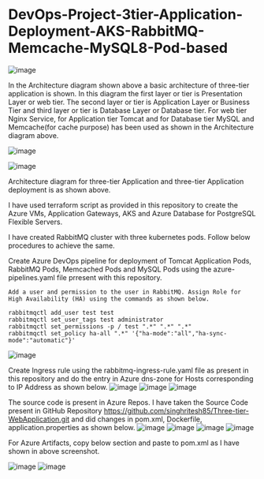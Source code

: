 # DevOps-Project-3tier-Application-Deployment-AKS-RabbitMQ-Memcache-MySQL8-Pod-based
![image](https://github.com/user-attachments/assets/35709490-0b26-4bf1-af44-30a72ff74cc6)

In the Architecture diagram shown above a basic architecture of three-tier application is shown. In this diagram the first layer or tier is Presentation Layer or web tier. The second layer or tier is Application Layer or Business Tier and third layer or tier is Database Layer or Database tier. For web tier Nginx Service, for Application tier Tomcat and for Database tier MySQL and Memcache(for cache purpose) has been used as shown in the Architecture diagram above.

![image](https://github.com/user-attachments/assets/6b183cd5-6b8d-4bea-84b5-3a836f3e2d9d)

![image](https://github.com/user-attachments/assets/d8ea5471-2628-4018-aac3-f7b720442fd7)

Architecture diagram for three-tier Application and three-tier Application deployment is as shown above.

I have used terraform script as provided in this repository to create the Azure VMs, Application Gateways, AKS and Azure Database for PostgreSQL Flexible Servers.

I have created RabbitMQ cluster with three kubernetes pods. Follow below procedures to achieve the same.

Create Azure DevOps pipeline for deployment of Tomcat Application Pods, RabbitMQ Pods, Memcached Pods and MySQL Pods using the azure-pipelines.yaml file prresent with this repository.

```
Add a user and permission to the user in RabbitMQ. Assign Role for High Availability (HA) using the commands as shown below.

rabbitmqctl add_user test test
rabbitmqctl set_user_tags test administrator
rabbitmqctl set_permissions -p / test ".*" ".*" ".*"
rabbitmqctl set_policy ha-all ".*" '{"ha-mode":"all","ha-sync-mode":"automatic"}' 
```
![image](https://github.com/user-attachments/assets/e9d73082-fd5c-4805-a1e7-62c4c2b951cc)

Create Ingress rule using the rabbitmq-ingress-rule.yaml file as present in this repository and do the entry in Azure dns-zone for Hosts corresponding to IP Address as shown below.
![image](https://github.com/user-attachments/assets/fe0a0349-729e-4b5d-805e-4cc6c54ab8b7)
![image](https://github.com/user-attachments/assets/de8b359e-0c55-46cd-b911-fbdcab8ed567)
![image](https://github.com/user-attachments/assets/a159ecb4-3ab9-44a0-bcde-c988fe8fc3c0)

The source code is present in Azure Repos. I have taken the Source Code present in GitHub Repository https://github.com/singhritesh85/Three-tier-WebApplication.git and did changes in pom.xml, Dockerfile, application.properties as shown below.
![image](https://github.com/user-attachments/assets/93e45705-d8af-4470-9b4b-6a61795e61b7)
![image](https://github.com/user-attachments/assets/52a4d878-e348-4879-9080-520fd8ae0144)
![image](https://github.com/user-attachments/assets/165fcdd2-bd18-4216-9d68-4dd870ff4315)
![image](https://github.com/user-attachments/assets/6ce3a359-5e45-4c06-9873-b2fdfa12bd4b)

For Azure Artifacts, copy below section and paste to pom.xml as I have shown in above screenshot.

![image](https://github.com/user-attachments/assets/fd075de2-d74e-4ea6-9dbf-01df84a32d95)
![image](https://github.com/user-attachments/assets/17350f3f-b2ab-4249-a487-0dbd0ef4fdaf)
